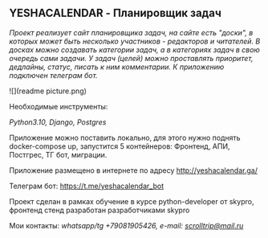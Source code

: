 ## YESHACALENDAR - Планировщик задач

*Проект реализует сайт планировщика задач, на сайте есть "доски", в которых может быть
несколько участников - редакторов и читателей. В досках можно создавать категории задач, 
а в категориях задач в свою очередь сами задачи.
У задач (целей) можно проставлять приоритет, дедлайны, статус, писать к ним комментарии. 
К приложению подключен телеграм бот.*

![](readme picture.png)

Необходимые инструменты:

*Python3.10, Django, Postgres*

Приложение можно поставить локально, для этого нужно поднять docker-compose up, запустится 5 контейнеров:
Фронтенд, АПИ, Постгрес, ТГ бот, миграции.

Приложение размещено в интернете по адресу http://yeshacalendar.ga/

Телеграм бот: https://t.me/yeshacalendar_bot

Проект сделан в рамках обучение в курсе python-developer от skypro, фронтенд стенд разработан
разработчиками skypro


Мои контакты:
*whatsapp/tg +79081905426, e-mail: scrolltrip@mail.ru*